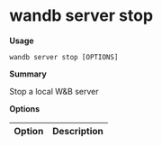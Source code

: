 # wandb server stop

**Usage**

`wandb server stop [OPTIONS]`

**Summary**

Stop a local W&B server

**Options**

| **Option** | **Description** |
| :--- | :--- |

